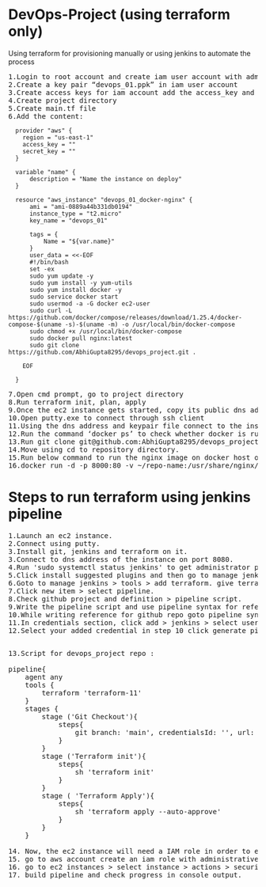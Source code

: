 # DevOps-Project (using terraform only)
Using terraform for provisioning manually or using jenkins to automate the process
<pre>
1.Login to root account and create iam user account with administrative access
2.Create a key pair “devops_01.ppk” in iam user account
3.Create access keys for iam account add the access_key and secret_key in .tf file
4.Create project directory
5.Create main.tf file
6.Add the content:
</pre>

      provider "aws" {
        region = "us-east-1"
        access_key = ""
        secret_key = ""
      }
      
      variable "name" {
          description = "Name the instance on deploy"
      }

      resource "aws_instance" "devops_01_docker-nginx" {
          ami = "ami-0889a44b331db0194"
          instance_type = "t2.micro"
          key_name = "devops_01"

          tags = {
              Name = "${var.name}"
          }
          user_data = <<-EOF
          #!/bin/bash
          set -ex
          sudo yum update -y
          sudo yum install -y yum-utils
          sudo yum install docker -y
          sudo service docker start
          sudo usermod -a -G docker ec2-user
          sudo curl -L https://github.com/docker/compose/releases/download/1.25.4/docker-compose-$(uname -s)-$(uname -m) -o /usr/local/bin/docker-compose
          sudo chmod +x /usr/local/bin/docker-compose
          sudo docker pull nginx:latest
          sudo git clone https://github.com/AbhiGupta8295/devops_project.git .

        EOF

      }
<pre>
7.Open cmd prompt, go to project directory
8.Run terraform init, plan, apply
9.Once the ec2 instance gets started, copy its public dns address
10.Open putty.exe to connect through ssh client
11.Using the dns address and keypair file connect to the instance
12.Run the command ‘docker ps’ to check whether docker is running or not
13.Run git clone git@github.com:AbhiGupta8295/devops_project.git to add the repository in the 	docker.
14.Move using cd to repository directory. 
15.Run below command to run the nginx image on docker host on port 8000
16.docker run -d -p 8000:80 -v ~/repo-name:/usr/share/nginx/html --name your-nginx-name-here nginx
</pre>

# Steps to run terraform using jenkins pipeline
<pre>
1.Launch an ec2 instance.
2.Connect using putty.
3.Install git, jenkins and terraform on it.
3.Connect to dns address of the instance on port 8080.
4.Run 'sudo systemctl status jenkins' to get administrator password for connecting into jenkins GUI.
5.Click install suggested plugins and then go to manage jenkins > plugins > available plugins > search terraform and install without restart.
6.Goto to manage jenkins > tools > add terraform. give terraform name (e.g terraform-11, terraform-15), uncheck install automatically, add path ( to get path run   'which terraform' on putty which is connected to the instance. e.g /usr/bin/), apply and save.
7.Click new item > select pipeline.
8.Check github project and definition > pipeline script.
9.Write the pipeline script and use pipeline syntax for reference.
10.While writing reference for github repo goto pipeline syntax > snippet generator > select git from dropdown and add relevant details.
11.In credentials section, click add > jenkins > select username with password > username and password.
12.Select your added credential in step 10 click generate pipeline script. copy and paste in jenkins script.
</pre>
<pre>

13.Script for devops_project repo :

pipeline{
    agent any
    tools {
        terraform 'terraform-11'
    }
    stages {
        stage ('Git Checkout'){
            steps{
                git branch: 'main', credentialsId: '', url: 'https://github.com/AbhiGupta8295/devops_project'
            }
        }
        stage ('Terraform init'){
            steps{
                sh 'terraform init'
            }
        }
        stage ( 'Terraform Apply'){
            steps{
                sh 'terraform apply --auto-approve'
            }
        }
    }

14. Now, the ec2 instance will need a IAM role in order to execute AWS commands (mentioned in main.tf).
15. go to aws account create an iam role with administrative access.
16. go to ec2 instances > select instance > actions > security > modify iam > attach and save.
17. build pipeline and check progress in console output.
</pre>
